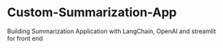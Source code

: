 # Custom-Summarization-App
Building Summarization Application with LangChain,  OpenAI and streamlit for front end
